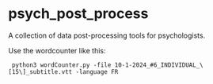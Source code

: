 # psych_post_process
A collection of data post-processing tools for psychologists.


Use the wordcounter like this:
```
 python3 wordCounter.py -file 10-1-2024_#6_INDIVIDUAL_\[15\]_subtitle.vtt -language FR
```